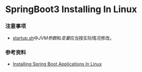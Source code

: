 # SpringBoot3 Installing In Linux

### 注意事项

* [startup.sh](./sbin/startup.sh)中*JVM参数*和*变量*应当按实际情况修改。

### 参考资料

* [Installing Spring Boot Applications In Linux](https://docs.spring.io/spring-boot/how-to/deployment/installing.html)
